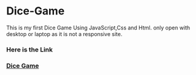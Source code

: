 # Dice-Game
This is my first Dice Game Using JavaScript,Css and Html. only open with desktop or laptop as it is not a responsive site.
### Here is the Link
### [Dice Game](https://mananaggarwal2001.github.io/Dice-Game/)
